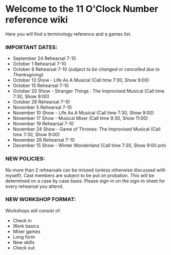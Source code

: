 # Welcome to the 11 O'Clock Number reference wiki

Here you will find a terminology reference and a games list.

### IMPORTANT DATES:
- September 24 Rehearsal 7-10
- October 1 Rehearsal 7-10
- October 8 Rehearsal 7-10 (*subject to be changed or cancelled due to Thanksgiving*)
- October 13 Show - Life As A Musical (Call time 7:30, Show 9:00)
- October 15 Rehearsal 7-10
- October 20 Show - Stranger Things : The Improvised Musical (Call time 7:30, Show 9:00)
- October 29 Rehearsal 7-10
- November 5 Rehearsal 7-10
- November 10 Show - Life As A Musical (Call time 7:30, Show 9:00)
- November 17 Show - Musical Mixer (Call time 9:30, Show 11:00)
- November 19 Rehearsal 7-10
- November 24 Show - Game of Thrones: The Improvised Musical (Call time 7:30, Show 9:00)
- November 26 Rehearsal 7-10
- December 15 Show - Winter Wonderland (Call time 7:30, Show 9:00 pm)

### NEW POLICIES:
No more than 2 rehearsals can be missed (unless otherwise discussed with myself). Cast members are subject to be put on probation. This will be determined on a case by case basis. Please sign-in on the sign-in sheet for every rehearsal you attend.

### NEW WORKSHOP FORMAT:
Workshops will consist of:
- Check in
- Work basics
- Mixer games
- Long form
- New skills
- Check out
